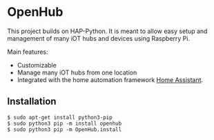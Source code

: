 # OpenHub

This project builds on HAP-Python. It is meant to allow easy setup and management of many iOT hubs and devices using Raspberry Pi.

Main features:

* Customizable
* Manage many iOT hubs from one location
* Integrated with the home automation framework [Home Assistant](https://github.com/home-assistant/home-assistant).

## Installation 


```
$ sudo apt-get install python3-pip
$ sudo python3 pip -m install openhub
$ sudo python3 pip -m OpenHub.install
```
